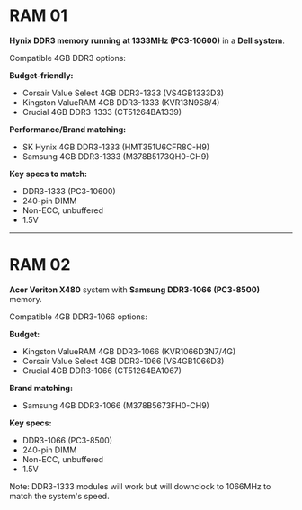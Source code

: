 # RAM 01

**Hynix DDR3 memory running at 1333MHz (PC3-10600)** in a **Dell system**.

Compatible 4GB DDR3 options:

**Budget-friendly:**

- Corsair Value Select 4GB DDR3-1333 (VS4GB1333D3)
- Kingston ValueRAM 4GB DDR3-1333 (KVR13N9S8/4)
- Crucial 4GB DDR3-1333 (CT51264BA1339)

**Performance/Brand matching:**

- SK Hynix 4GB DDR3-1333 (HMT351U6CFR8C-H9)
- Samsung 4GB DDR3-1333 (M378B5173QH0-CH9)

**Key specs to match:**

- DDR3-1333 (PC3-10600)
- 240-pin DIMM
- Non-ECC, unbuffered
- 1.5V

---

# RAM 02

**Acer Veriton X480** system with **Samsung DDR3-1066 (PC3-8500)** memory.

Compatible 4GB DDR3-1066 options:

**Budget:**

- Kingston ValueRAM 4GB DDR3-1066 (KVR1066D3N7/4G)
- Corsair Value Select 4GB DDR3-1066 (VS4GB1066D3)
- Crucial 4GB DDR3-1066 (CT51264BA1067)

**Brand matching:**

- Samsung 4GB DDR3-1066 (M378B5673FH0-CH9)

**Key specs:**

- DDR3-1066 (PC3-8500)
- 240-pin DIMM
- Non-ECC, unbuffered
- 1.5V

Note: DDR3-1333 modules will work but will downclock to 1066MHz to match the system's speed.

